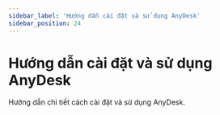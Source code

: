 ```yaml
---
sidebar_label: 'Hướng dẫn cài đặt và sử dụng AnyDesk'
sidebar_position: 24
---
```


# Hướng dẫn cài đặt và sử dụng AnyDesk

Hướng dẫn chi tiết cách cài đặt và sử dụng AnyDesk.